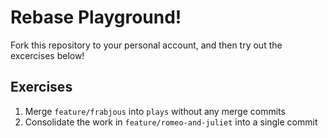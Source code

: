 # Rebase Playground!

Fork this repository to your personal account, and then try out the excercises
below!

## Exercises

1. Merge `feature/frabjous` into `plays` without any merge commits
2. Consolidate the work in `feature/romeo-and-juliet` into a single commit
